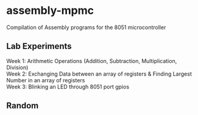 # assembly-mpmc
Compilation of Assembly programs for the 8051 microcontroller

## Lab Experiments
Week 1: Arithmetic Operations (Addition, Subtraction, Multiplication, Division)\
Week 2: Exchanging Data between an array of registers & Finding Largest Number in an array of registers\
Week 3: Blinking an LED through 8051 port gpios

## Random
